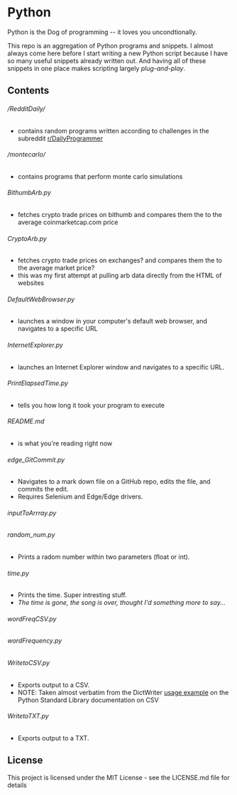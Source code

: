 # Python

Python is the Dog of programming -- it loves you uncondtionally.

This repo is an aggregation of Python programs and snippets. I almost always come here before I start writing a new Python script because I have so many useful snippets already written out. And having all of these snippets in one place makes scripting largely *plug-and-play*.

## Contents

###### /RedditDaily/
* contains random programs written according to challenges in the subreddit <a href="https://www.reddit.com/r/dailyprogrammer/">r/DailyProgrammer</a>

###### /montecarlo/
* contains programs that perform monte carlo simulations

###### BithumbArb.py
* fetches crypto trade prices on bithumb and compares them the to the average coinmarketcap.com price

###### CryptoArb.py
* fetches crypto trade prices on exchanges? and compares them the to the average market price?
* this was my first attempt at pulling arb data directly from the HTML of websites

###### DefaultWebBrowser.py
* launches a window in your computer's default web browser, and navigates to a specific URL
   
###### InternetExplorer.py
* launches an Internet Explorer window and navigates to a specific URL.
  
###### PrintElapsedTime.py
* tells you how long it took your program to execute

###### README.md
* is what you're reading right now

###### edge_GitCommit.py
* Navigates to a mark down file on a GitHub repo, edits the file, and commits the edit.
* Requires Selenium and Edge/Edge drivers.

###### inputToArrray.py

###### random_num.py
* Prints a radom number within two parameters (float or int).

###### time.py
* Prints the time. Super intresting stuff.
* *The time is gone, the song is over, thought I'd something more to say...*

###### wordFreqCSV.py

###### wordFrequency.py
  
###### WritetoCSV.py
* Exports output to a CSV.
* NOTE: Taken almost verbatim from the DictWriter <a href="https://docs.python.org/2/library/csv.html#csv.DictWriter">usage example</a> on the Python Standard Library documentation on CSV

###### WritetoTXT.py
* Exports output to a TXT.

## License

This project is licensed under the MIT License - see the LICENSE.md file for details
